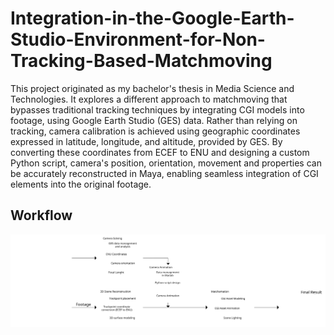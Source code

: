 # Integration-in-the-Google-Earth-Studio-Environment-for-Non-Tracking-Based-Matchmoving
This project originated as my bachelor's thesis in Media Science and Technologies. 
It explores a different approach to matchmoving that bypasses traditional tracking techniques by integrating CGI models into footage, using Google Earth Studio (GES) data.
Rather than relying on tracking, camera calibration is achieved using geographic coordinates expressed in latitude, longitude, and altitude, provided by GES.
By converting these coordinates from ECEF to ENU and designing a custom Python script, camera's position, orientation, movement and properties can be accurately reconstructed in Maya, enabling seamless integration of CGI elements into the original footage.

## Workflow
![Project Workflow](https://github.com/FedericoCGI/Integration-in-the-Google-Earth-Studio-Environment-for-Non-Tracking-Based-Matchmoving/blob/main/images/workflow_00.svg)

